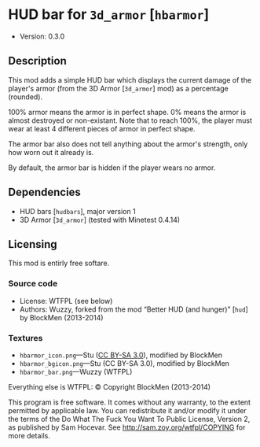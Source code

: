 # HUD bar for `3d_armor` [`hbarmor`]

* Version: 0.3.0

## Description
This mod adds a simple HUD bar which displays the current damage
of the player's armor (from the 3D Armor [`3d_armor`] mod) as a percentage (rounded).

100% armor means the armor is in perfect shape. 0% means the armor is almost destroyed
or non-existant. Note that to reach 100%, the player must wear at least 4 different
pieces of armor in perfect shape.

The armor bar also does not tell anything about the armor's strength,
only how worn out it already is.

By default, the armor bar is hidden if the player wears no armor.

## Dependencies
* HUD bars [`hudbars`], major version 1
* 3D Armor [`3d_armor`] (tested with Minetest 0.4.14)

## Licensing
This mod is entirly free softare.

### Source code

* License: WTFPL (see below)
* Authors: Wuzzy, forked from the mod “Better HUD (and hunger)” [`hud`] by BlockMen (2013-2014)

### Textures

* `hbarmor_icon.png`—Stu ([CC BY-SA 3.0](https://creativecommons.org/licenses/by-sa/3.0/)), modified by BlockMen
* `hbarmor_bgicon.png`—Stu (CC BY-SA 3.0), modified by BlockMen
* `hbarmor_bar.png`—Wuzzy (WTFPL)

Everything else is WTFPL:
© Copyright BlockMen (2013-2014)

This program is free software. It comes without any warranty, to
the extent permitted by applicable law. You can redistribute it
and/or modify it under the terms of the Do What The Fuck You Want
To Public License, Version 2, as published by Sam Hocevar. See
http://sam.zoy.org/wtfpl/COPYING for more details.
